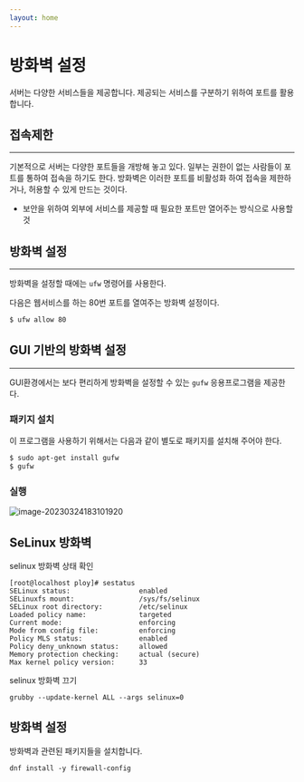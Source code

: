 ```yaml
---
layout: home
---
```


# 방화벽 설정
서버는 다양한 서비스들을 제공합니다. 제공되는 서비스를 구분하기 위하여 포트를 활용합니다. 

## 접속제한
---
기본적으로 서버는 다양한 포트들을 개방해 놓고 있다. 일부는 권한이 없는 사람들이 포트를 통하여 접속을 하기도 한다.
방화벽은 이러한 포트를 비활성화 하여 접속을 제한하거나, 허용할 수 있게 만드는 것이다.
* 보안을 위하여 외부에 서비스를 제공할 때 필요한 포트만 열어주는 방식으로 사용할 것


## 방화벽 설정
---
방화벽을 설정할 때에는 `ufw` 명령어를 사용한다.

다음은 웹서비스를 하는 80번 포트를 열여주는 방화벽 설정이다.
```bash
$ ufw allow 80
```

## GUI 기반의 방화벽 설정
---
GUI환경에서는 보다 편리하게 방화벽을 설정할 수 있는 `gufw` 응용프로그램을 제공한다.  

### 패키지 설치
이 프로그램을 사용하기 위해서는 다음과 같이 별도로 패키지를 설치해 주어야 한다.
```bash
$ sudo apt-get install gufw
$ gufw
```

### 실행

![image-20230324183101920](./img/image-20230324183101920.png)


## SeLinux 방화벽

selinux 방화벽 상태 확인
```
[root@localhost ploy]# sestatus
SELinux status:                 enabled
SELinuxfs mount:                /sys/fs/selinux
SELinux root directory:         /etc/selinux
Loaded policy name:             targeted
Current mode:                   enforcing
Mode from config file:          enforcing
Policy MLS status:              enabled
Policy deny_unknown status:     allowed
Memory protection checking:     actual (secure)
Max kernel policy version:      33
```

selinux 방화벽 끄기
```
grubby --update-kernel ALL --args selinux=0
```

## 방화벽 설정 
방화벽과 관련된 패키지들을 설치합니다.
```
dnf install -y firewall-config
```